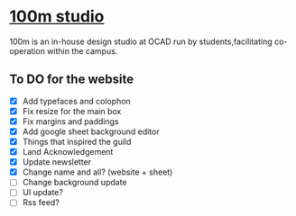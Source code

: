 # [100m studio](https://100m.studio)

100m is an in-house design studio at OCAD run by students,facilitating co-operation within the campus.

## To DO for the website

- [x] Add typefaces and colophon
- [x] Fix resize for the main box
- [x] Fix margins and paddings
- [x] Add google sheet background editor
- [x] Things that inspired the guild
- [x] Land Acknowledgement
- [x] Update newsletter
- [x] Change name and all? (website + sheet)
- [ ] Change background update
- [ ] UI update?
- [ ] Rss feed?
